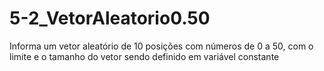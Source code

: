 # 5-2_VetorAleatorio0.50
Informa um vetor aleatório de 10 posições com números de 0 a 50, com o limite e o tamanho do vetor sendo definido em variável constante
